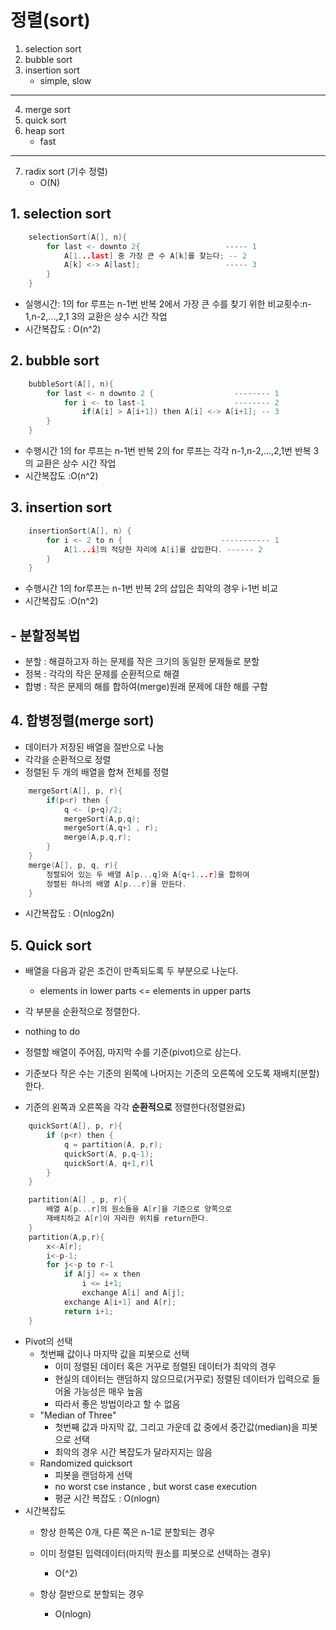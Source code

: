 # 정렬(sort)

1. selection sort
2. bubble sort
3. insertion sort
   - simple, slow
--------------------
4. merge sort 
5. quick sort 
6. heap sort
   - fast
------------------------
7. radix sort (기수 정렬)
   - O(N)


## 1. selection sort
```C
    selectionSort(A[], n){
        for last <- downto 2{                   ----- 1
            A[1...last] 중 가장 큰 수 A[k]를 찾는다; -- 2
            A[k] <-> A[last];                   ----- 3
        }
    }
```
- 실행시간:
    1의  for 루프는 n-1번 반복
    2에서 가장 큰 수를 찾기 위한 비교횟수:n-1,n-2,...,2,1
    3의 교환은 상수 시간 작업
- 시간복잡도 : O(n^2)

## 2. bubble sort
```C
    bubbleSort(A[], n){
        for last <- n downto 2 {                  -------- 1
            for i <- to last-1                    -------- 2
                if(A[i] > A[i+1]) then A[i] <-> A[i+1]; -- 3
        }
    }
```

- 수행시간
    1의 for 루프는 n-1번 반복
    2의 for 루프는 각각 n-1,n-2,...,2,1번 반복
    3의 교환은 상수 시간 작업
- 시간복잡도 :O(n^2)

## 3. insertion sort
```C
    insertionSort(A[], n) {
        for i <- 2 to n {                      ----------- 1
            A[1...i]의 적당한 자리에 A[i]를 삽입한다. ------ 2
        }
    }
```
- 수행시간
    1의 for루프는 n-1번 반복
    2의 삽입은 최악의 경우 i-1번 비교
- 시간복잡도 :O(n^2)

## - 분할정복법
- 분할 : 해결하고자 하는 문제를 작은 크기의 동일한 문제들로 분할
- 정복 : 각각의 작은 문제를 순환적으로 해결
- 합병 : 작은 문제의 해를 합하여(merge)원래 문제에 대한 해를 구함

## 4. 합병정렬(merge sort)
- 데이터가 저장된 배열을 절반으로 나눔
- 각각을 순환적으로 정렬
- 정렬된 두 개의 배열을 합쳐 전체를 정렬
```C
    mergeSort(A[], p, r){
        if(p<r) then {
            q <- (p+q)/2;
            mergeSort(A,p,q);
            mergeSort(A,q+1 , r);
            merge(A,p,q,r);
        }
    }
    merge(A[], p, q, r){
        정렬되어 있는 두 배열 A[p...q]와 A[q+1...r]을 합하여
        정렬된 하나의 배열 A[p...r]을 만든다.
    }
```
- 시간복잡도 : O(nlog2n)

## 5. Quick sort

- 배열을 다음과 같은 조건이 만족되도록 두 부분으로 나눈다.
    - elements in lower parts <= elements in upper parts
- 각 부분을 순환적으로 정렬한다.
- nothing to do

- 정렬할 배열이 주어짐, 마지막 수를 기준(pivot)으로 삼는다.
- 기준보다 작은 수는 기준의 왼쪽에 나머지는 기준의 오른쪽에 오도록 재배치(분할)한다.
- 기준의 왼쪽과 오른쪽을 각각 **순환적으로** 정렬한다(정렬완료)
```C
    quickSort(A[], p, r){
        if (p<r) then {
            q = partition(A, p,r);
            quickSort(A, p,q-1);
            quickSort(A, q+1,r)l
        }
    }

    partition(A[] , p, r){
        배열 A[p...r]의 원소들을 A[r]을 기준으로 양쪽으로 
        재배치하고 A[r]이 자리한 위치를 return한다.
    }
    partition(A,p,r){
        x<-A[r];
        i<-p-1;
        for j<-p to r-1
            if A[j] <= x then
                i <= i+1;
                exchange A[i] and A[j];
            exchange A[i+1] and A[r];
            return i+1;
    }
```
- Pivot의 선택
    - 첫번째 값이나 마지막 값을 피봇으로 선택
        - 이미 정렬된 데이터 혹은 거꾸로 정렬된 데이터가 최악의 경우
        - 현실의 데이터는 랜덤하지 않으므로(거꾸로) 정렬된 데이터가 입력으로 들어올 가능성은 매우 높음
        - 따라서 좋은 방법이라고 할 수 없음
    - "Median of Three"
        - 첫번째 값과 마지막 값, 그리고 가운데 값 중에서 중간값(median)을 피봇으로 선택
        - 최악의 경우 시간 복잡도가 달라지지는 않음
    - Randomized quicksort
        - 피봇을 랜덤하게 선택
        - no worst cse instance , but worst case execution
        - 평균 시간 복잡도 : O(nlogn)
- 시간복잡도
    - 항상 한쪽은 0개, 다른 쪽은 n-1로 분할되는 경우
        
    - 이미 정렬된 입력데이터(마지막 원소를 피봇으로 선택하는 경우)
       - O(^2)
    - 항상 절반으로 분할되는 경우
       - O(nlogn)


